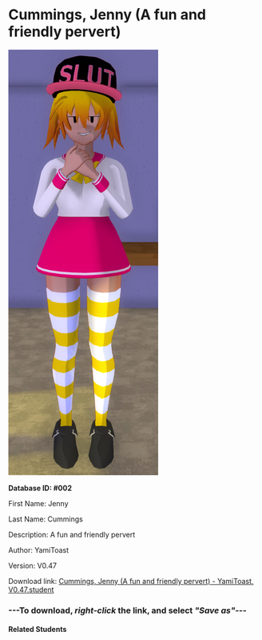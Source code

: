 # Cummings, Jenny (A fun and friendly pervert)

<img src="Files/Cummings, Jenny (A fun and friendly pervert).png" title="Cummings, Jenny (A fun and friendly pervert) - YamiToast, V0.47">

**Database ID: #002**

First Name: Jenny

Last Name: Cummings

Description: A fun and friendly pervert

Author: YamiToast

Version: V0.47

Download link: <a href="https://raw.githubusercontent.com/Arbiter1223/Daigaku-Gurashi-Custom-Students/master/Students/Files/Cummings%2C%20Jenny%20(A%20fun%20and%20friendly%20pervert)%20-%20YamiToast%2C%20V0.47.student">Cummings, Jenny (A fun and friendly pervert) - YamiToast, V0.47.student</a>

### ---**To download, _right-click_ the link, and select _"Save as"_**---

#### Related Students

